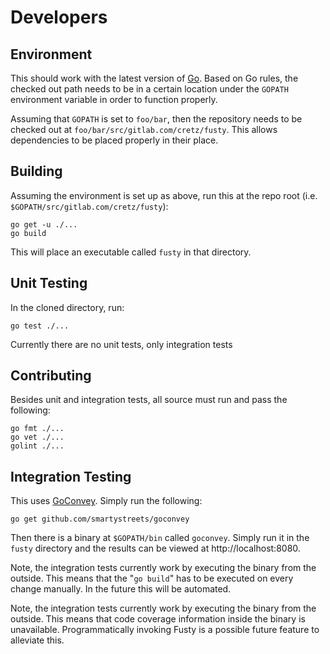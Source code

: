 # Developers

## Environment

This should work with the latest version of [Go](https://golang.org/). Based on Go rules, the checked out path needs to
be in a certain location under the `GOPATH` environment variable in order to function properly.

Assuming that `GOPATH` is set to `foo/bar`, then the repository needs to be checked out at
`foo/bar/src/gitlab.com/cretz/fusty`. This allows dependencies to be placed properly in their place.

## Building

Assuming the environment is set up as above, run this at the repo root (i.e. `$GOPATH/src/gitlab.com/cretz/fusty`):

    go get -u ./...
    go build

This will place an executable called `fusty` in that directory.

## Unit Testing

In the cloned directory, run:

    go test ./...

Currently there are no unit tests, only integration tests

## Contributing

Besides unit and integration tests, all source must run and pass the following:

    go fmt ./...
    go vet ./...
    golint ./...

## Integration Testing

This uses [GoConvey](https://github.com/smartystreets/goconvey). Simply run the following:

    go get github.com/smartystreets/goconvey

Then there is a binary at `$GOPATH/bin` called `goconvey`. Simply run it in the `fusty` directory and the results can
be viewed at http://localhost:8080.

Note, the integration tests currently work by executing the binary from the outside. This means that the "`go build`"
has to be executed on every change manually. In the future this will be automated.

Note, the integration tests currently work by executing the binary from the outside. This means that code coverage
information inside the binary is unavailable. Programmatically invoking Fusty is a possible future feature to alleviate
this.